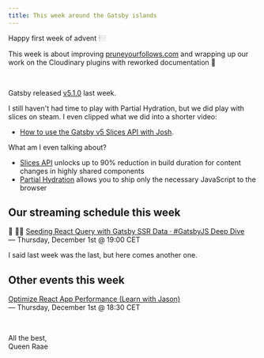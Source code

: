 ```yaml
---
title: This week around the Gatsby islands
---
```


Happy first week of advent 🕯<span style="opacity: 0.4">🕯🕯🕯</span>

This week is about improving [pruneyourfollows.com](https://pruneyourfollows.com/) and wrapping up our work on the Cloudinary plugins with reworked documentation 📝

&nbsp;

Gatsby released [v5.1.0](https://www.gatsbyjs.com/docs/reference/release-notes/v5.1/) last week.

I still haven't had time to play with Partial Hydration, but we did play with slices on steam. I even clipped what we did into a shorter video:

- [How to use the Gatsby v5 Slices API with Josh](https://youtu.be/mLXJ6dXXwww).

What am I even talking about?

- [Slices API](https://www.gatsbyjs.com/docs/reference/built-in-components/gatsby-slice/) unlocks up to 90% reduction in build duration for content changes in highly shared components
- [Partial Hydration](https://www.gatsbyjs.com/docs/how-to/performance/partial-hydration/) allows you to ship only the necessary JavaScript to the browser

## Our streaming schedule this week

🔴 🏴‍☠️ [Seeding React Query with Gatsby SSR Data · #GatsbyJS Deep&nbsp;Dive](https://youtu.be/SeXKjKKHP2c)\
— Thursday, December 1st @ 19:00 CET

I said last week was the last, but here comes another one.

## Other events this week

[Optimize React App Performance (Learn with Jason)](https://www.learnwithjason.dev/optimize-react-app-performance)\
— Thursday, December 1st @ 18:30 CET

&nbsp;

All the best,  
Queen Raae
